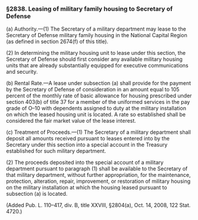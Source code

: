 ### §2838. Leasing of military family housing to Secretary of Defense ###

(a) Authority.—(1) The Secretary of a military department may lease to the Secretary of Defense military family housing in the National Capital Region (as defined in section 2674(f) of this title).

(2) In determining the military housing unit to lease under this section, the Secretary of Defense should first consider any available military housing units that are already substantially equipped for executive communications and security.

(b) Rental Rate.—A lease under subsection (a) shall provide for the payment by the Secretary of Defense of consideration in an amount equal to 105 percent of the monthly rate of basic allowance for housing prescribed under section 403(b) of title 37 for a member of the uniformed services in the pay grade of O–⁠10 with dependents assigned to duty at the military installation on which the leased housing unit is located. A rate so established shall be considered the fair market value of the lease interest.

(c) Treatment of Proceeds.—(1) The Secretary of a military department shall deposit all amounts received pursuant to leases entered into by the Secretary under this section into a special account in the Treasury established for such military department.

(2) The proceeds deposited into the special account of a military department pursuant to paragraph (1) shall be available to the Secretary of that military department, without further appropriation, for the maintenance, protection, alteration, repair, improvement, or restoration of military housing on the military installation at which the housing leased pursuant to subsection (a) is located.

(Added Pub. L. 110–417, div. B, title XXVIII, §2804(a), Oct. 14, 2008, 122 Stat. 4720.)
